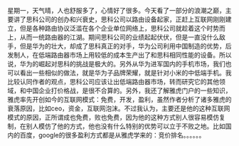 星期一，天气晴，人也舒服多了，心情好了很多。今天看了一部分的浪潮之巅，主要讲了思科公司的创办和兴衰史，思科公司以路由设备起家，正赶上互联网刚刚建立，但是各种路由协议泛滥在各个企业单位网络上，思科公司就趁着这个时势而上，从而一统路由器的江湖。期间思科公司的业绩起起伏伏，但是一直没什么敌手，但是华为的壮大，却成了思科真正的对手，华为公司利用中国制造的优势，后发制人，在低端路由器市场上用较低的成本生产出了和思科相同性能的设备。所以说，华为的崛起对思科的挑战是极大的。另外从华为进军国内的手机市场，我们也可以看出一些相似的做法，就是华为子品牌荣耀，就是针对小米的中低端手机。我比较认同作者的观点，思科公司应该让出低端路由器市场，转而研究它的其他领域，和中国企业打价格战，是很不合算的。另外，我还了解雅虎门户的一些知识，雅虎率先开创如今的互联网模式：免费，开发，盈利，虽然作者分析了诸多雅虎的衰落原因，比如ceo，资金，互联网泡沫。不过我认为，主要还是他的这种互联网模式的原因，正所谓成也免费，败也免费，因为他的这种方式别人很容易模仿复制，在别人模仿了他的方式，他也没有什么特别的优势可以立于不败之地。比如国内的百度，google的很多盈利方式都是从雅虎学来的：竞价排名。。。。。。